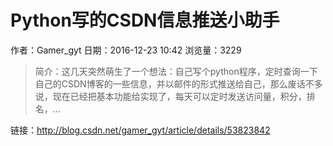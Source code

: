 # Python写的CSDN信息推送小助手
作者：Gamer_gyt
日期：2016-12-23 10:42
浏览量：3229
> 简介：这几天突然萌生了一个想法：自己写个python程序，定时查询一下自己的CSDN博客的一些信息，并以邮件的形式推送给自己，那么废话不多说，现在已经把基本功能给实现了，每天可以定时发送访问量，积分，排名，...

 链接：http://blog.csdn.net/gamer_gyt/article/details/53823842
